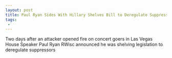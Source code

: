 ```yaml
---
layout: post
title: Paul Ryan Sides With Hillary Shelves Bill to Deregulate Suppressors
tags:
 -
---
```

Two days after an attacker opened fire on concert goers in Las Vegas House Speaker Paul Ryan RWisc announced he was shelving legislation to deregulate suppressors
